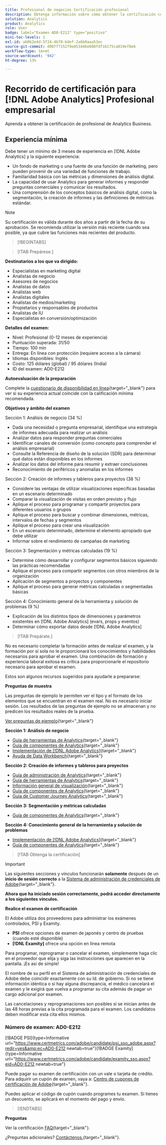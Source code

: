 ```yaml
---
title: Profesional de negocios Certificación profesional
description: Obtenga información sobre cómo obtener la certificación como [!DNL Adobe Analytics] Profesional de negocios.
solution: Analytics
product: Analytics
role: User
badge: label="Examen AD0-E212" type="positivo"
mini-toc-levels: 1
exl-id: ab0b2e4d-5f24-4b78-bdef-2a6b0aaa53ec
source-git-commit: d007f7152f9e053446e680fdf16175ca019ef8e6
workflow-type: tm+mt
source-wordcount: '942'
ht-degree: 13%

---
```


# Recorrido de certificación para [!DNL Adobe Analytics] Profesional empresarial

Aprenda a obtener la certificación de profesional de Analytics Business.

## Experiencia mínima

Debe tener un mínimo de 3 meses de experiencia en [!DNL Adobe Analytics] y la siguiente experiencia:

* Un fondo de marketing o una fuente de una función de marketing, pero pueden provenir de una variedad de funciones de trabajo.
* Familiaridad básica con las métricas y dimensiones de análisis digital.
* La capacidad de usar Analytics para generar informes y responder preguntas comerciales y comunicar los resultados.
* Una comprensión de los conceptos básicos de análisis digital, como la segmentación, la creación de informes y las definiciones de métricas estándar.

>[!NOTE]
>
>Su certificación es válida durante dos años a partir de la fecha de su aprobación. Se recomienda utilizar la versión más reciente cuando sea posible, ya que cubre las funciones más recientes del producto.

>[!BEGINTABS]

>[!TAB Prepárese.]

**Destinatarios a los que va dirigido:**

* Especialistas en marketing digital
* Analistas de negocio
* Asesores de negocios
* Analistas de datos
* Analistas web
* Analistas digitales
* Analistas de medios/marketing
* Propietarios y responsables de productos
* Analistas de IU
* Especialistas en conversión/optimización

**Detalles del examen:**

* Nivel: Profesional (0-12 meses de experiencia)
* Puntuación superada: 31/50
* Tiempo: 100 min
* Entrega: En línea con protección (requiere acceso a la cámara)
* Idiomas disponibles: Inglés
* Costo: 125 dólares (global) / 95 dólares (India)
* ID del examen: AD0-E212

**Autoevaluación de la preparación**

Complete la [cuestionario de disponibilidad en línea](https://scorpion.caveon.com/launchpad/ad-q-e129-readiness-questionnaire-for-adobe-aem-assets-developer-professional-exam-copy-w9tako/ad-q-e212-readiness-questionnaire-for-adobe-analytics-business-practitioner-professional-exam){target="_blank"} para ver si su experiencia actual coincide con la calificación mínima recomendada.

**Objetivos y ámbito del examen**

Sección 1: Análisis de negocio (34 %)

* Dada una necesidad o pregunta empresarial, identifique una estrategia de informes adecuada para realizar un análisis
* Analizar datos para responder preguntas comerciales
* Identificar canales de conversión (como concepto para comprender el análisis empresarial)
* Consulte la Referencia de diseño de la solución (SDR) para determinar qué datos están disponibles en los informes
* Analizar los datos del informe para resumir y extraer conclusiones
* Reconocimiento de periféricos y anomalías en los informes

Sección 2: Creación de informes y tableros para proyectos (38 %)

* Considere las ventajas de utilizar visualizaciones específicas basadas en un escenario determinado
* Comparar la visualización de visitas en orden previsto y flujo
* Aplique el proceso para programar y compartir proyectos para diferentes usuarios o grupos
* Aplique el proceso para buscar y combinar dimensiones, métricas, intervalos de fechas y segmentos
* Aplique el proceso para crear una visualización
* En un escenario determinado, determine el elemento apropiado que debe utilizar
* Informar sobre el rendimiento de campañas de marketing

Sección 3: Segmentación y métricas calculadas (19 %)

* Determine cómo desarrollar y configurar segmentos básicos siguiendo las prácticas recomendadas
* Aplique el proceso para compartir segmentos con otros miembros de la organización
* Aplicación de segmentos a proyectos y componentes
* Aplique el proceso para generar métricas calculadas o segmentadas básicas

Sección 4: Conocimiento general de la herramienta y solución de problemas (9 %)

* Explicación de los distintos tipos de dimensiones y parámetros existentes en [!DNL Adobe Analytics] (evars, props y eventos)
* Determinar cómo exportar datos desde [!DNL Adobe Analytics]

>[!TAB Prepárate.]

No es necesario completar la formación antes de realizar el examen, y la formación por sí sola no le proporcionará los conocimientos y habilidades necesarios para aprobar el examen. Una combinación de formación y experiencia laboral exitosa es crítica para proporcionarle el repositorio necesario para aprobar el examen.

Estos son algunos recursos sugeridos para ayudarle a prepararse:

**Preguntas de muestra**

Las preguntas de ejemplo le permiten ver el tipo y el formato de los elementos que se encuentran en el examen real. No es necesario iniciar sesión. Los resultados de las preguntas de ejemplo no se almacenan y no predicen los resultados reales de la prueba.

[Ver preguntas de ejemplo](https://scorpion.caveon.com/launchpad/ad0-e212-adobe-analytics-business-practitioner-professional-copy-th4xdu){target="_blank"}

**Sección 1: Análisis de negocio**

* [Guía de herramientas de Analytics](https://experienceleague.adobe.com/docs/analytics/analyze/home.html?lang=es){target="_blank"}
* [Guía de componentes de Analytics](https://experienceleague.adobe.com/docs/analytics/components/home.html?lang=es){target="_blank"}
* [Implementación de  [!DNL Adobe Analytics]](https://experienceleague.adobe.com/docs/analytics/implementation/home.html?lang=es){target="_blank"}
* [Ayuda de Data Workbench](https://experienceleague.adobe.com/docs/data-workbench/using/home.html?lang=es){target="_blank"}

**Sección 2: Creación de informes y tableros para proyectos**

* [Guía de administración de Analytics](https://experienceleague.adobe.com/docs/analytics/admin/home.html?lang=es){target="_blank"}
* [Guía de herramientas de Analytics](https://experienceleague.adobe.com/docs/analytics/analyze/home.html?lang=es){target="_blank"}
* [Información general de visualización](https://experienceleague.adobe.com/docs/analytics/analyze/analysis-workspace/visualizations/freeform-analysis-visualizations.html?lang=es#quick-viz){target="_blank"}
* [Guía de componentes de Analytics](https://experienceleague.adobe.com/docs/analytics/components/home.html?lang=es){target="_blank"}
* [Guía de Customer Journey Analytics](https://experienceleague.adobe.com/docs/analytics-platform/using/cja-landing.html?lang=es){target="_blank"}

**Sección 3: Segmentación y métricas calculadas**

* [Guía de componentes de Analytics](https://experienceleague.adobe.com/docs/analytics/components/home.html?lang=es){target="_blank"}

**Sección 4: Conocimiento general de la herramienta y solución de problemas**

* [Implementación de  [!DNL Adobe Analytics]](https://experienceleague.adobe.com/docs/analytics/implementation/home.html?lang=es){target="_blank"}
* [Guía de componentes de Analytics](https://experienceleague.adobe.com/docs/analytics/components/home.html?lang=es){target="_blank"}

>[!TAB Obtenga la certificación]

>[!IMPORTANT]
>
>Las siguientes secciones y vínculos funcionarán **solamente**  después de un **inicio de sesión correcto** a la [Sistema de administración de credenciales de Adobe](http://www.certmetrics.com/adobe){target="_blank"}.


**Ahora que ha iniciado sesión correctamente, podrá acceder directamente a los siguientes vínculos.**

**Realice el examen de certificación**

El Adobe utiliza dos proveedores para administrar los exámenes controlados, PSI y Examity.

* **PSI** ofrece opciones de examen de japonés y centro de pruebas (cuando esté disponible)
* **[!DNL Examity]** ofrece una opción en línea remota

Para programar, reprogramar o cancelar el examen, simplemente haga clic en el proveedor que elija y siga las instrucciones que aparecen en la pantalla. ¡Es así de simple!

El nombre de su perfil en el Sistema de administración de credenciales de Adobe debe coincidir exactamente con su Id. de gobierno. Si no se tiene información idéntica o si hay alguna discrepancia, el médico cancelará el examen y le exigirá que vuelva a programar su cita además de pagar un cargo adicional por examen.

Las cancelaciones y reprogramaciones son posibles si se inician antes de las 48 horas previas a la cita programada para el examen. Los candidatos deben modificar esta cita ellos mismos.

### Número de examen: AD0-E212

[!BADGE PSI]{type=Informative url="https://www.certmetrics.com/adobe/candidate/psi_sso_adobe.aspx?redir=yes&amp;ec=AD0-E212 newtab=true"}[!BADGE Examity]{type=Informative url="https://www.certmetrics.com/adobe/candidate/examity_sso.aspx?eid=AD0-E212 newtab=true"}

Puede pagar su examen de certificación con un vale o tarjeta de crédito. Para adquirir un cupón de examen, vaya a: [Centro de cupones de certificación de Adobe](https://market.xvoucher.com/adobe/global){target="_blank"}.

Puedes aplicar el código de cupón cuando programes tu examen. Si tienes un descuento, se aplicará en el momento del pago y envío.

>[!ENDTABS]

**Preguntas**

Ver la certificación [FAQ](https://experienceleague.adobe.com/docs/certification/certification/faq.html?lang=en){target="_blank"}.

¿Preguntas adicionales? [Contáctenos.](mailto:certif@adobe.com){target="_blank"}.
